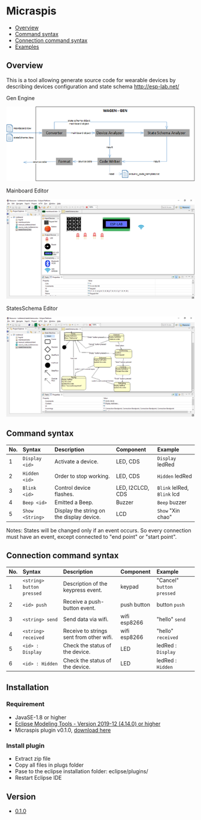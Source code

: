 # Micraspis

* [Overview][overview]
* [Command syntax][command-syntax]
* [Connection command syntax][connection-command-syntax]
* [Examples][examples]

## Overview

This is a tool allowing generate source code for wearable devices by describing devices configuration and state schema  http://esp-lab.net/

Gen Engine

![gen.png]

Mainboard Editor

![mainboard_editor_gui.png]

StatesSchema Editor

![stateschema_editor_gui.png]

## Command syntax

| No. |	Syntax | Description | Component | Example |
|:--|:--------------------------|:------------------------------------|:-----------------------------|:------------------------------|
|1	| `Display <id>`            |Activate a device.			              | LED, CDS		                 | `Display` ledRed              |
|2	| `Hidden <id>`	            |Order to stop working.	              | LED, CDS 		                 | `Hidden` ledRed               |
|3	| `Blink <id>`		          |Control device flashes.		          | LED, I2CLCD, CDS	           | `Blink` lelRed, `Blink` lcd   |
|4	| `Beep <id>`		            |Emitted a Beep.				              | Buzzer			                 | `Beep` buzzer                 |
|5	| `Show <String>`	          |Display the string on the display device.	|LCD		                 | `Show` "Xin chao"             |


Notes: States will be changed only if an event occurs. So every connection must have an event, except connected to "end point" or "start point".

## Connection command syntax

| No. |	Syntax | Description | Component | Example |
|:--|:--------------------------|:-----------------------------------------|:-----------------------------|:------------------------------|
|1	| `<string> button pressed`	|Description of the keypress event.	       | keypad		                    | "Cancel" `button pressed`     |
|2	| `<id> push`	              |Receive a push-button event.		           | push button	                | button `push`                 |
|3	| `<string> send`	          |Send data via wifi.				               | wifi esp8266	                | "hello" `send`                |
|4	| `<string> received`	      |Receive to strings sent from other wifi.  | wifi esp8266	                | "hello" `received`            |
|5	| `<id> : Display`	        |Check the status of the device.	         | LED	                        | ledRed : `Display`            |
|6	| `<id> : Hidden`	          |Check the status of the device.	         | LED	                        | ledRed : `Hidden`             |

## Installation

### Requirement

  * JavaSE-1.8 or higher
  * [Eclipse Modeling Tools - Version 2019-12 (4.14.0) or higher](https://www.eclipse.org/downloads/packages/release/2019-12/r/eclipse-modeling-tools)
  * Micraspis plugin v0.1.0, [download here](#version)

### Install plugin

* Extract zip file
* Copy all files in plugs folder
* Pase to the eclipse installation folder: eclipse/plugins/
* Restart Eclipse IDE

## Version

* [0.1.0](releases/v0.1.0.zip)


<!--Local-->
[overview]: #overview
[command-syntax]: #command-syntax
[connection-command-syntax]: #connection-command-syntax
[examples]: iotwearable.examples
[installation]: #installation
[requirement]: #requirement

<!--Images-->
[gen.png]: iotwearable.docs/images/gen.png
[mainboard_editor_gui.png]: iotwearable.docs/images/Mainboard_Editor_GUI.png
[stateschema_editor_gui.png]: iotwearable.docs/images/StateSchema_Editor_GUI.png
